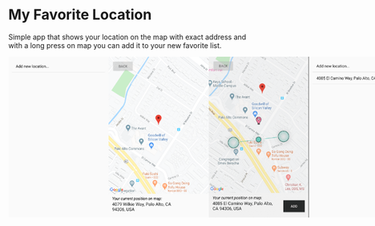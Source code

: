 # My Favorite Location
Simple app that shows your location on the map with exact address and with a long press on map you can add it to your new favorite list.

<div style="display: flex;">
<img src="app%20demo/1.png" width="200px">
<img src="app%20demo/2.png" width="200px">
<img src="app%20demo/3.png" width="200px">
<img src="app%20demo/4.png" width="200px">
</div>
